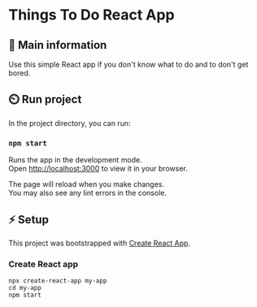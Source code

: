 # Things To Do React App

## 🦉 Main information

Use this simple React app if you don't know what to do and to don't get bored.

## ⏲️ Run project

In the project directory, you can run:

### `npm start`

Runs the app in the development mode.\
Open [http://localhost:3000](http://localhost:3000) to view it in your browser.

The page will reload when you make changes.\
You may also see any lint errors in the console.

## ⚡ Setup

This project was bootstrapped with [Create React App](https://github.com/facebook/create-react-app).

### Create React app

```
npx create-react-app my-app
cd my-app
npm start
```
